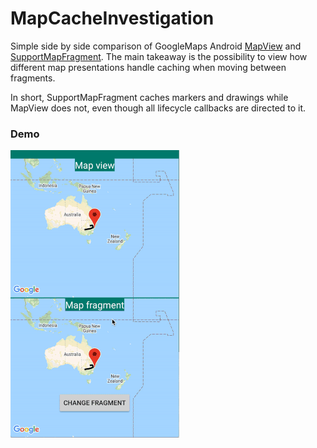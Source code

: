 # MapCacheInvestigation

Simple side by side comparison of GoogleMaps Android [MapView](https://developers.google.com/android/reference/com/google/android/gms/maps/MapView)
and [SupportMapFragment](https://developers.google.com/android/reference/com/google/android/gms/maps/SupportMapFragment). The main takeaway is the possibility to 
view how different map presentations handle caching when moving between fragments.

In short, SupportMapFragment caches markers and drawings while MapView does not, even though all lifecycle callbacks are directed to it.


### Demo

![Recording of functionality](https://raw.githubusercontent.com/harmittaa/MapCacheInvestigation/master/documents/map_recording.gif)
